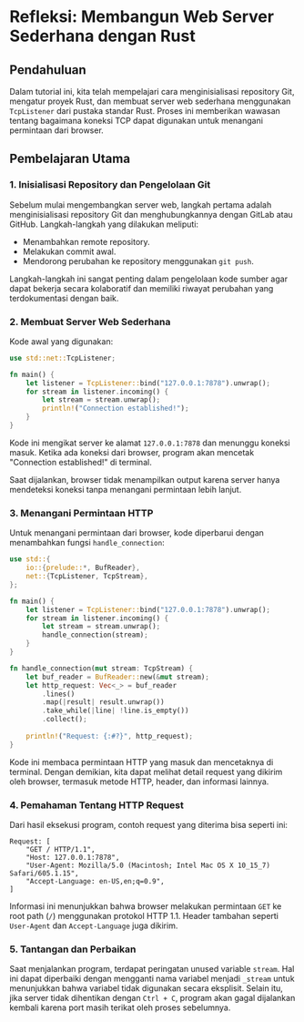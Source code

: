 # Refleksi: Membangun Web Server Sederhana dengan Rust

## Pendahuluan
Dalam tutorial ini, kita telah mempelajari cara menginisialisasi repository Git, mengatur proyek Rust, dan membuat server web sederhana menggunakan `TcpListener` dari pustaka standar Rust. Proses ini memberikan wawasan tentang bagaimana koneksi TCP dapat digunakan untuk menangani permintaan dari browser.

## Pembelajaran Utama

### 1. Inisialisasi Repository dan Pengelolaan Git
Sebelum mulai mengembangkan server web, langkah pertama adalah menginisialisasi repository Git dan menghubungkannya dengan GitLab atau GitHub. Langkah-langkah yang dilakukan meliputi:
- Menambahkan remote repository.
- Melakukan commit awal.
- Mendorong perubahan ke repository menggunakan `git push`.

Langkah-langkah ini sangat penting dalam pengelolaan kode sumber agar dapat bekerja secara kolaboratif dan memiliki riwayat perubahan yang terdokumentasi dengan baik.

### 2. Membuat Server Web Sederhana
Kode awal yang digunakan:
```rust
use std::net::TcpListener;

fn main() {
    let listener = TcpListener::bind("127.0.0.1:7878").unwrap();
    for stream in listener.incoming() {
        let stream = stream.unwrap();
        println!("Connection established!");
    }
}
```
Kode ini mengikat server ke alamat `127.0.0.1:7878` dan menunggu koneksi masuk. Ketika ada koneksi dari browser, program akan mencetak "Connection established!" di terminal.

Saat dijalankan, browser tidak menampilkan output karena server hanya mendeteksi koneksi tanpa menangani permintaan lebih lanjut.

### 3. Menangani Permintaan HTTP
Untuk menangani permintaan dari browser, kode diperbarui dengan menambahkan fungsi `handle_connection`:
```rust
use std::{
    io::{prelude::*, BufReader},
    net::{TcpListener, TcpStream},
};

fn main() {
    let listener = TcpListener::bind("127.0.0.1:7878").unwrap();
    for stream in listener.incoming() {
        let stream = stream.unwrap();
        handle_connection(stream);
    }
}

fn handle_connection(mut stream: TcpStream) {
    let buf_reader = BufReader::new(&mut stream);
    let http_request: Vec<_> = buf_reader
        .lines()
        .map(|result| result.unwrap())
        .take_while(|line| !line.is_empty())
        .collect();
    
    println!("Request: {:#?}", http_request);
}
```
Kode ini membaca permintaan HTTP yang masuk dan mencetaknya di terminal. Dengan demikian, kita dapat melihat detail request yang dikirim oleh browser, termasuk metode HTTP, header, dan informasi lainnya.

### 4. Pemahaman Tentang HTTP Request
Dari hasil eksekusi program, contoh request yang diterima bisa seperti ini:
```
Request: [
    "GET / HTTP/1.1",
    "Host: 127.0.0.1:7878",
    "User-Agent: Mozilla/5.0 (Macintosh; Intel Mac OS X 10_15_7) Safari/605.1.15",
    "Accept-Language: en-US,en;q=0.9",
]
```
Informasi ini menunjukkan bahwa browser melakukan permintaan `GET` ke root path (`/`) menggunakan protokol HTTP 1.1. Header tambahan seperti `User-Agent` dan `Accept-Language` juga dikirim.

### 5. Tantangan dan Perbaikan
Saat menjalankan program, terdapat peringatan unused variable `stream`. Hal ini dapat diperbaiki dengan mengganti nama variabel menjadi `_stream` untuk menunjukkan bahwa variabel tidak digunakan secara eksplisit. Selain itu, jika server tidak dihentikan dengan `Ctrl + C`, program akan gagal dijalankan kembali karena port masih terikat oleh proses sebelumnya.
